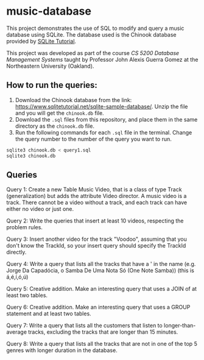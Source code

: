 # music-database

This project demonstrates the use of SQL to modify and query a music database using SQLite. The database used is the Chinook database provided by [SQLite Tutorial](https://www.sqlitetutorial.net/sqlite-sample-database/).

This project was developed as part of the course _CS 5200 Database Management Systems_ taught by Professor John Alexis Guerra Gomez at the Northeastern University (Oakland).

## How to run the queries:

1. Download the Chinook database from the link: https://www.sqlitetutorial.net/sqlite-sample-database/. Unzip the file and you will get the `chinook.db` file.
2. Download the `.sql` files from this repository, and place them in the same directory as the `chinook.db` file.
3. Run the following commands for each `.sql` file in the terminal. Change the query number to the number of the query you want to run.

```bash
sqlite3 chinook.db < query1.sql
sqlite3 chinook.db
```

## Queries

Query 1: Create a new Table Music Video, that is a class of type Track (generalization) but adds the attribute Video director. A music video is a track. There cannot be a video without a track, and each track can have either no video or just one.

Query 2: Write the queries that insert at least 10 videos, respecting the problem rules.

Query 3: Insert another video for the track "Voodoo", assuming that you don't know the TrackId, so your insert query should specify the TrackId directly.

Query 4: Write a query that lists all the tracks that have a ' in the name (e.g. Jorge Da Capadócia, o Samba De Uma Nota Só (One Note Samba)) (this is á,é,í,ó,ú)

Query 5: Creative addition. Make an interesting query that uses a JOIN of at least two tables.

Query 6: Creative addition. Make an interesting query that uses a GROUP statement and at least two tables.

Query 7: Write a query that lists all the customers that listen to longer-than-average tracks, excluding the tracks that are longer than 15 minutes.

Query 8: Write a query that lists all the tracks that are not in one of the top 5 genres with longer duration in the database.
